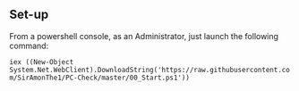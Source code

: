 ## Set-up

From a powershell console, as an Administrator, just launch the following command:

`iex ((New-Object System.Net.WebClient).DownloadString('https://raw.githubusercontent.com/SirAmonThe1/PC-Check/master/00_Start.ps1'))`